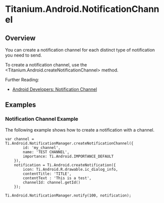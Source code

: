 # Titanium.Android.NotificationChannel

<TypeHeader/>

## Overview

You can create a notification channel for each distinct type of notification you need to send.

To create a notification channel, use the <Titanium.Android.createNotificationChannel> method.

Further Reading:

  * [Android Developers: Notification Channel](https://developer.android.com/reference/android/app/NotificationChannel.html)

## Examples

### Notification Channel Example

The following example shows how to create a notification with a channel.

    var channel = Ti.Android.NotificationManager.createNotificationChannel({
            id: 'my_channel',
            name: 'TEST CHANNEL',
            importance: Ti.Android.IMPORTANCE_DEFAULT
        }),
        notification = Ti.Android.createNotification({
            icon: Ti.Android.R.drawable.ic_dialog_info,
            contentTitle: 'TITLE',
            contentText : 'This is a test',
            channelId: channel.getId()
        });

    Ti.Android.NotificationManager.notify(100, notification);

<ApiDocs/>
